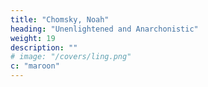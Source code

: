```yaml
---
title: "Chomsky, Noah"
heading: "Unenlightened and Anarchonistic"
weight: 19
description: ""
# image: "/covers/ling.png"
c: "maroon"
---
```

